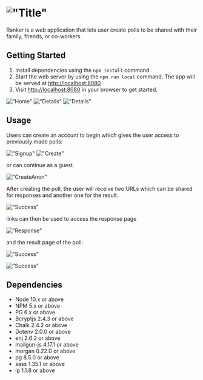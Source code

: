 !["Title"](public/images/photos-md/ranker-title.jpeg)
==================================================

Ranker is a web application that lets user create polls to be shared with their family, friends, or co-workers.


## Getting Started

 1. Install dependencies using the `npm install` command
 2. Start the web server by using the `npm run local` command. The app will be served at <http://localhost:8080>
 3. Visit <http://localhost:8080> in your browser to get started.

 !["Home"](public/images/photos-md/home-page.jpeg)
 !["Details"](public/images/photos-md/detail-page.jpeg)
 !["Details"](public/images/respond.gif)

 ## Usage

 Users can create an account to begin which gives the user access to previously made polls:

 !["Signup"](public/images/photos-md/sign-up.jpeg)
 !["Create"](public/images/photos-md/create-poll.jpeg)


or can continue as a guest. 

!["CreateAnon"](public/images/photos-md/create-anonymous.jpeg)

After creating the poll, the user will receive two URLs which can be shared for responses and another one for the result.


!["Success"](public/images/photos-md/poll-form.jpeg)

links can then be used to access the response page 

!["Response"](public/images/photos-md/response.jpeg)

and the result page of the poll:

!["Success"](public/images/photos-md/detail-page.jpeg)

!["Success"](public/images/photos-md/detail-analytics.jpeg)

## Dependencies

- Node 10.x or above
- NPM 5.x or above
- PG 6.x or above
- Bcryptjs 2.4.3 or above
- Chalk 2.4.2 or above
- Dotenv 2.0.0 or above
- enj 2.6.2 or above
- mailgun-js 4.17.1 or above
- morgan 0.22.0 or above
- pg 8.5.0 or above
- sass 1.35.1 or above
- ip 1.1.8 or above




